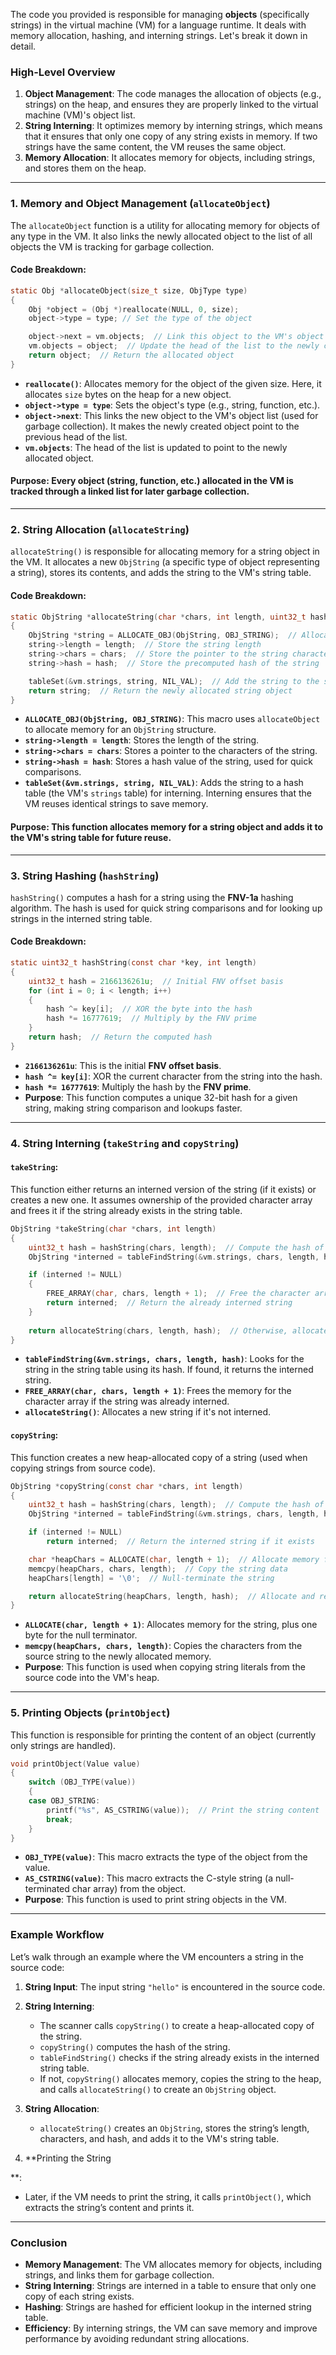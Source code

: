 The code you provided is responsible for managing **objects** (specifically strings) in the virtual machine (VM) for a language runtime. It deals with memory allocation, hashing, and interning strings. Let's break it down in detail.

### **High-Level Overview**

1. **Object Management**: The code manages the allocation of objects (e.g., strings) on the heap, and ensures they are properly linked to the virtual machine (VM)'s object list.
2. **String Interning**: It optimizes memory by interning strings, which means that it ensures that only one copy of any string exists in memory. If two strings have the same content, the VM reuses the same object.
3. **Memory Allocation**: It allocates memory for objects, including strings, and stores them on the heap.

---

### **1. Memory and Object Management (`allocateObject`)**

The `allocateObject` function is a utility for allocating memory for objects of any type in the VM. It also links the newly allocated object to the list of all objects the VM is tracking for garbage collection.

#### **Code Breakdown:**

```c
static Obj *allocateObject(size_t size, ObjType type)
{
    Obj *object = (Obj *)reallocate(NULL, 0, size);
    object->type = type; // Set the type of the object

    object->next = vm.objects;  // Link this object to the VM's object list
    vm.objects = object;  // Update the head of the list to the newly created object
    return object;  // Return the allocated object
}
```

- **`reallocate()`**: Allocates memory for the object of the given size. Here, it allocates `size` bytes on the heap for a new object.
- **`object->type = type`**: Sets the object's type (e.g., string, function, etc.).
- **`object->next`**: This links the new object to the VM's object list (used for garbage collection). It makes the newly created object point to the previous head of the list.
- **`vm.objects`**: The head of the list is updated to point to the newly allocated object.

#### **Purpose**: Every object (string, function, etc.) allocated in the VM is tracked through a linked list for later garbage collection.

---

### **2. String Allocation (`allocateString`)**

`allocateString()` is responsible for allocating memory for a string object in the VM. It allocates a new `ObjString` (a specific type of object representing a string), stores its contents, and adds the string to the VM's string table.

#### **Code Breakdown:**

```c
static ObjString *allocateString(char *chars, int length, uint32_t hash)
{
    ObjString *string = ALLOCATE_OBJ(ObjString, OBJ_STRING);  // Allocate memory for ObjString
    string->length = length;  // Store the string length
    string->chars = chars;  // Store the pointer to the string characters
    string->hash = hash;  // Store the precomputed hash of the string

    tableSet(&vm.strings, string, NIL_VAL);  // Add the string to the string table for interning
    return string;  // Return the newly allocated string object
}
```

- **`ALLOCATE_OBJ(ObjString, OBJ_STRING)`**: This macro uses `allocateObject` to allocate memory for an `ObjString` structure.
- **`string->length = length`**: Stores the length of the string.
- **`string->chars = chars`**: Stores a pointer to the characters of the string.
- **`string->hash = hash`**: Stores a hash value of the string, used for quick comparisons.
- **`tableSet(&vm.strings, string, NIL_VAL)`**: Adds the string to a hash table (the VM's `strings` table) for interning. Interning ensures that the VM reuses identical strings to save memory.

#### **Purpose**: This function allocates memory for a string object and adds it to the VM's string table for future reuse.

---

### **3. String Hashing (`hashString`)**

`hashString()` computes a hash for a string using the **FNV-1a** hashing algorithm. The hash is used for quick string comparisons and for looking up strings in the interned string table.

#### **Code Breakdown:**

```c
static uint32_t hashString(const char *key, int length)
{
    uint32_t hash = 2166136261u;  // Initial FNV offset basis
    for (int i = 0; i < length; i++)
    {
        hash ^= key[i];  // XOR the byte into the hash
        hash *= 16777619;  // Multiply by the FNV prime
    }
    return hash;  // Return the computed hash
}
```

- **`2166136261u`**: This is the initial **FNV offset basis**.
- **`hash ^= key[i]`**: XOR the current character from the string into the hash.
- **`hash *= 16777619`**: Multiply the hash by the **FNV prime**.
- **Purpose**: This function computes a unique 32-bit hash for a given string, making string comparison and lookups faster.

---

### **4. String Interning (`takeString` and `copyString`)**

#### **`takeString`**: 

This function either returns an interned version of the string (if it exists) or creates a new one. It assumes ownership of the provided character array and frees it if the string already exists in the string table.

```c
ObjString *takeString(char *chars, int length)
{
    uint32_t hash = hashString(chars, length);  // Compute the hash of the string
    ObjString *interned = tableFindString(&vm.strings, chars, length, hash);  // Check if the string is already interned

    if (interned != NULL)
    {
        FREE_ARRAY(char, chars, length + 1);  // Free the character array if the string already exists
        return interned;  // Return the already interned string
    }
    
    return allocateString(chars, length, hash);  // Otherwise, allocate a new string
}
```

- **`tableFindString(&vm.strings, chars, length, hash)`**: Looks for the string in the string table using its hash. If found, it returns the interned string.
- **`FREE_ARRAY(char, chars, length + 1)`**: Frees the memory for the character array if the string was already interned.
- **`allocateString()`**: Allocates a new string if it's not interned.

#### **`copyString`**:

This function creates a new heap-allocated copy of a string (used when copying strings from source code).

```c
ObjString *copyString(const char *chars, int length)
{
    uint32_t hash = hashString(chars, length);  // Compute the hash of the string
    ObjString *interned = tableFindString(&vm.strings, chars, length, hash);  // Check if the string is already interned

    if (interned != NULL)
        return interned;  // Return the interned string if it exists

    char *heapChars = ALLOCATE(char, length + 1);  // Allocate memory for the string
    memcpy(heapChars, chars, length);  // Copy the string data
    heapChars[length] = '\0';  // Null-terminate the string

    return allocateString(heapChars, length, hash);  // Allocate and return the string object
}
```

- **`ALLOCATE(char, length + 1)`**: Allocates memory for the string, plus one byte for the null terminator.
- **`memcpy(heapChars, chars, length)`**: Copies the characters from the source string to the newly allocated memory.
- **Purpose**: This function is used when copying string literals from the source code into the VM's heap.

---

### **5. Printing Objects (`printObject`)**

This function is responsible for printing the content of an object (currently only strings are handled).

```c
void printObject(Value value)
{
    switch (OBJ_TYPE(value))
    {
    case OBJ_STRING:
        printf("%s", AS_CSTRING(value));  // Print the string content
        break;
    }
}
```

- **`OBJ_TYPE(value)`**: This macro extracts the type of the object from the value.
- **`AS_CSTRING(value)`**: This macro extracts the C-style string (a null-terminated char array) from the object.
- **Purpose**: This function is used to print string objects in the VM.

---

### **Example Workflow**

Let’s walk through an example where the VM encounters a string in the source code:

1. **String Input**: The input string `"hello"` is encountered in the source code.
   
2. **String Interning**:
   - The scanner calls `copyString()` to create a heap-allocated copy of the string.
   - `copyString()` computes the hash of the string.
   - `tableFindString()` checks if the string already exists in the interned string table.
   - If not, `copyString()` allocates memory, copies the string to the heap, and calls `allocateString()` to create an `ObjString` object.

3. **String Allocation**:
   - `allocateString()` creates an `ObjString`, stores the string’s length, characters, and hash, and adds it to the VM's string table.
   
4. **Printing the String

**:
   - Later, if the VM needs to print the string, it calls `printObject()`, which extracts the string’s content and prints it.

---

### **Conclusion**

- **Memory Management**: The VM allocates memory for objects, including strings, and links them for garbage collection.
- **String Interning**: Strings are interned in a table to ensure that only one copy of each string exists.
- **Hashing**: Strings are hashed for efficient lookup in the interned string table.
- **Efficiency**: By interning strings, the VM can save memory and improve performance by avoiding redundant string allocations.